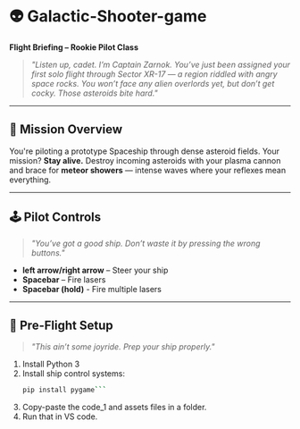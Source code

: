 # 👽 Galactic-Shooter-game

**Flight Briefing – Rookie Pilot Class**

> _"Listen up, cadet. I’m Captain Zarnok. You’ve just been assigned your first solo flight through Sector XR-17 — a region riddled with angry space rocks. You won’t face any alien overlords yet, but don’t get cocky. Those asteroids bite hard."_

---

## 🚀 Mission Overview

You're piloting a prototype Spaceship through dense asteroid fields. Your mission? **Stay alive.** Destroy incoming asteroids with your plasma cannon and brace for **meteor showers** — intense waves where your reflexes mean everything.

---

## 🕹️ Pilot Controls

> _"You’ve got a good ship. Don’t waste it by pressing the wrong buttons."_

- **left arrow/right arrow** – Steer your ship
- **Spacebar** – Fire lasers
- **Spacebar (hold)** - Fire multiple lasers

---

## 🧭 Pre-Flight Setup

> _"This ain’t some joyride. Prep your ship properly."_

1. Install Python 3
2. Install ship control systems:
   ```bash
   pip install pygame```
3. Copy-paste the code_1 and assets files in a folder.
4. Run that in VS code.
